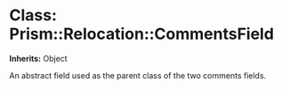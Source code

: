 # Class: Prism::Relocation::CommentsField
**Inherits:** Object
    

An abstract field used as the parent class of the two comments fields.



